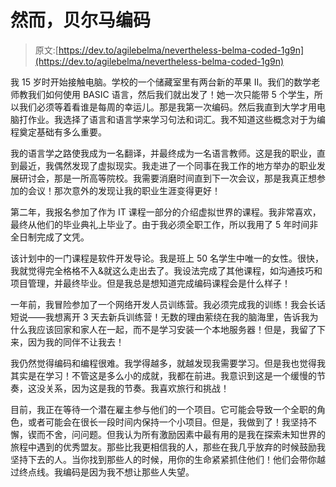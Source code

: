 # 然而，贝尔马编码

> 原文:[https://dev.to/agilebelma/nevertheless-belma-coded-1g9n](https://dev.to/agilebelma/nevertheless-belma-coded-1g9n)

我 15 岁时开始接触电脑。学校的一个储藏室里有两台新的苹果 II。我们的数学老师教我们如何使用 BASIC 语言，然后我们就出发了！她一次只能带 5 个学生，所以我们必须等着看谁是每周的幸运儿。那是我第一次编码。然后我直到大学才用电脑打作业。我选择了语言和语言学来学习句法和词汇。我不知道这些概念对于为编程奠定基础有多么重要。

我的语言学之路使我成为一名翻译，并最终成为一名语言教师。这是我的职业，直到最近，我偶然发现了虚拟现实。我走进了一个同事在我工作的地方举办的职业发展研讨会，那是一所高等院校。我需要消磨时间直到下一次会议，那是我真正想参加的会议！那次意外的发现让我的职业生涯变得更好！

第二年，我报名参加了作为 IT 课程一部分的介绍虚拟世界的课程。我非常喜欢，最终从他们的毕业典礼上毕业了。由于我必须全职工作，所以我用了 5 年时间非全日制完成了文凭。

该计划中的一门课程是软件开发导论。我是班上 50 名学生中唯一的女性。很快，我就觉得完全格格不入&就这么走出去了。我设法完成了其他课程，如沟通技巧和项目管理，并最终毕业。但是我总是想知道完成编码课程会是什么样子！

一年前，我冒险参加了一个网络开发人员训练营。我必须完成我的训练！我会长话短说——我想离开 3 天去新兵训练营！无数的理由萦绕在我的脑海里，告诉我为什么我应该回家和家人在一起，而不是学习安装一个本地服务器！但是，我留了下来，因为我的同伴不让我去！

我仍然觉得编码和编程很难。我学得越多，就越发现我需要学习。但是我也觉得我其实是在学习！不管这是多么小的成就，我都在前进。我意识到这是一个缓慢的节奏，这没关系，因为这是我的节奏。我喜欢旅行和挑战！

目前，我正在等待一个潜在雇主参与他们的一个项目。它可能会导致一个全职的角色，或者可能会在很长一段时间内保持一个小项目。但是，我做到了！我坚持不懈，锲而不舍，问问题。但我认为所有激励因素中最有用的是我在探索未知世界的旅程中遇到的优秀盟友。那些比我更相信我的人，那些在我几乎放弃的时候鼓励我坚持下去的人。当你找到那些人的时候，用你的生命紧紧抓住他们！他们会带你越过终点线。我编码是因为我不想让那些人失望。